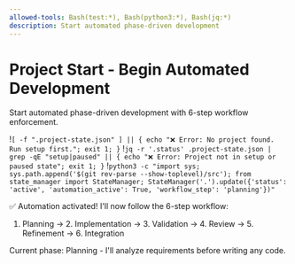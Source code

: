 ```yaml
---
allowed-tools: Bash(test:*), Bash(python3:*), Bash(jq:*)
description: Start automated phase-driven development
---
```


# Project Start - Begin Automated Development

Start automated phase-driven development with 6-step workflow enforcement.

!`[ -f ".project-state.json" ] || { echo "❌ Error: No project found. Run setup first."; exit 1; }`
!`jq -r '.status' .project-state.json | grep -qE "setup|paused" || { echo "❌ Error: Project not in setup or paused state"; exit 1; }`
!`python3 -c "import sys; sys.path.append('$(git rev-parse --show-toplevel)/src'); from state_manager import StateManager; StateManager('.').update({'status': 'active', 'automation_active': True, 'workflow_step': 'planning'})"`

✅ Automation activated! I'll now follow the 6-step workflow:
1. Planning → 2. Implementation → 3. Validation → 4. Review → 5. Refinement → 6. Integration

Current phase: Planning - I'll analyze requirements before writing any code.